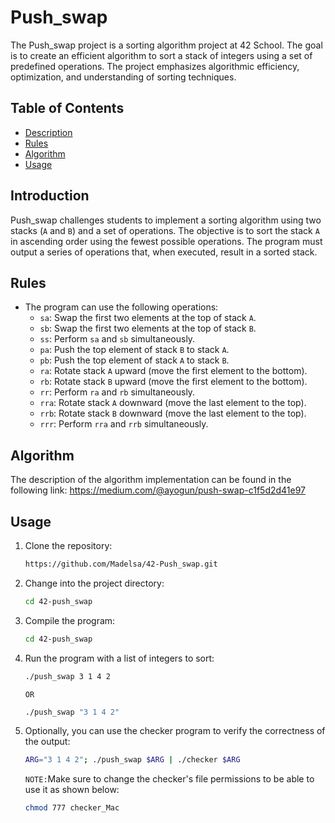 # Push_swap

The Push_swap project is a sorting algorithm project at 42 School. The goal is to create an efficient algorithm to sort a stack of integers using a set of predefined operations. The project emphasizes algorithmic efficiency, optimization, and understanding of sorting techniques.

## Table of Contents

- [Description](#description)
- [Rules](#rules)
- [Algorithm](#algorithm)
- [Usage](#usage)

## Introduction

Push_swap challenges students to implement a sorting algorithm using two stacks (`A` and `B`) and a set of operations. The objective is to sort the stack `A` in ascending order using the fewest possible operations. The program must output a series of operations that, when executed, result in a sorted stack.

## Rules

- The program can use the following operations:
  - `sa`: Swap the first two elements at the top of stack `A`.
  - `sb`: Swap the first two elements at the top of stack `B`.
  - `ss`: Perform `sa` and `sb` simultaneously.
  - `pa`: Push the top element of stack `B` to stack `A`.
  - `pb`: Push the top element of stack `A` to stack `B`.
  - `ra`: Rotate stack `A` upward (move the first element to the bottom).
  - `rb`: Rotate stack `B` upward (move the first element to the bottom).
  - `rr`: Perform `ra` and `rb` simultaneously.
  - `rra`: Rotate stack `A` downward (move the last element to the top).
  - `rrb`: Rotate stack `B` downward (move the last element to the top).
  - `rrr`: Perform `rra` and `rrb` simultaneously.

## Algorithm

The description of the algorithm implementation can be found in the following link:
https://medium.com/@ayogun/push-swap-c1f5d2d41e97

## Usage

1. Clone the repository:

   ```bash
   https://github.com/Madelsa/42-Push_swap.git
   ```
   
2. Change into the project directory:
   
   ```bash
   cd 42-push_swap
   ```
   
3. Compile the program:

   ```bash
   cd 42-push_swap
   ```
   
4. Run the program with a list of integers to sort:

   ```bash
   ./push_swap 3 1 4 2
   ```
   `OR`
   ```bash
   ./push_swap "3 1 4 2"
   ```

5. Optionally, you can use the checker program to verify the correctness of the output:

   ```bash
   ARG="3 1 4 2"; ./push_swap $ARG | ./checker $ARG
   ```
   `NOTE:`Make sure to change the checker's file permissions to be able to use it as shown below:
   ```bash
   chmod 777 checker_Mac
   ```
   
